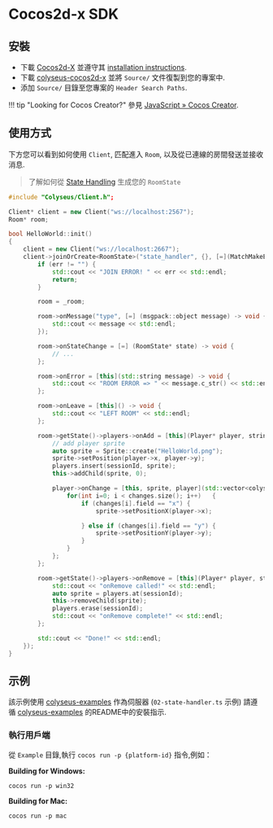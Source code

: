# Cocos2d-x SDK

## 安裝

- 下載 [Cocos2d-X](http://www.cocos2d-x.org/download) 並遵守其 [installation instructions](https://github.com/cocos2d/cocos2d-x#download-stable-versions).
- 下載 [colyseus-cocos2d-x](https://github.com/colyseus/colyseus-cocos2d-x/archive/master.zip) 並將 `Source/` 文件復製到您的專案中.
- 添加 `Source/` 目錄至您專案的 `Header Search Paths`.

!!! tip "Looking for Cocos Creator?"
    參見 [JavaScript » Cocos Creator](/getting-started/javascript-client/#cocos-creator-30).

## 使用方式

下方您可以看到如何使用 `Client`, 匹配進入 `Room`, 以及從已連線的房間發送並接收消息.

> 了解如何從 [State Handling](/state/schema/#client-side-schema-generation) 生成您的 `RoomState`

```cpp
#include "Colyseus/Client.h";

Client* client = new Client("ws://localhost:2567");
Room* room;

bool HelloWorld::init()
{
    client = new Client("ws://localhost:2667");
    client->joinOrCreate<RoomState>("state_handler", {}, [=](MatchMakeError *err, Room<RoomState>* _room) {
        if (err != "") {
            std::cout << "JOIN ERROR! " << err << std::endl;
            return;
        }

        room = _room;

        room->onMessage("type", [=] (msgpack::object message) -> void {
            std::cout << message << std::endl;
        });

        room->onStateChange = [=] (RoomState* state) -> void {
            // ...
        };

        room->onError = [this](std::string message) -> void {
            std::cout << "ROOM ERROR => " << message.c_str() << std::endl;
        };

        room->onLeave = [this]() -> void {
            std::cout << "LEFT ROOM" << std::endl;
        };

        room->getState()->players->onAdd = [this](Player* player, string sessionId) -> void {
            // add player sprite
            auto sprite = Sprite::create("HelloWorld.png");
            sprite->setPosition(player->x, player->y);
            players.insert(sessionId, sprite);
            this->addChild(sprite, 0);

            player->onChange = [this, sprite, player](std::vector<colyseus::schema::DataChange> changes) -> void {
                for(int i=0; i < changes.size(); i++)   {
                    if (changes[i].field == "x") {
                        sprite->setPositionX(player->x);

                    } else if (changes[i].field == "y") {
                        sprite->setPositionY(player->y);
                    }
                }
            };
        };

        room->getState()->players->onRemove = [this](Player* player, string sessionId) -> void {
            std::cout << "onRemove called!" << std::endl;
            auto sprite = players.at(sessionId);
            this->removeChild(sprite);
            players.erase(sessionId);
            std::cout << "onRemove complete!" << std::endl;
        };

        std::cout << "Done!" << std::endl;
    });
}
```

## 示例

該示例使用 [colyseus-examples](https://github.com/colyseus/colyseus-examples) 作為伺服器 (`02-state-handler.ts` 示例) 請遵循 [colyseus-examples](https://github.com/colyseus/colyseus-examples) 的README中的安裝指示.

### 執行用戶端

從 `Example` 目錄,執行 `cocos run -p {platform-id}` 指令,例如：

**Building for Windows:**

```
cocos run -p win32
```

**Building for Mac:**

```
cocos run -p mac
```
